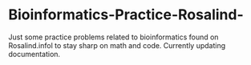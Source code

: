 # Bioinformatics-Practice-Rosalind-

Just some practice problems related to bioinformatics found on Rosalind.infol to stay sharp on math and code. Currently updating documentation. 
